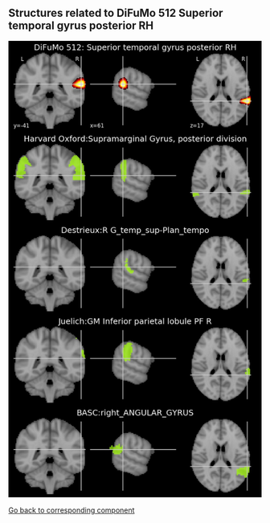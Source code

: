 


## Structures related to DiFuMo 512 Superior temporal gyrus posterior RH

![146](146.jpg "Structures related to DiFuMo 512 Superior temporal gyrus posterior RH")

[Go back to corresponding component](https://parietal-inria.github.io/DiFuMo/512/html/146.html)